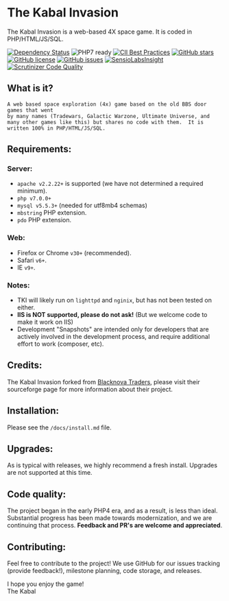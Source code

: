 # The Kabal Invasion

The Kabal Invasion is a web-based 4X space game. It is coded in PHP/HTML/JS/SQL.

[![Dependency Status](https://www.versioneye.com/user/projects/57796f3468ee07003cb5d764/badge.svg?style=flat-square)](https://www.versioneye.com/user/projects/57796f3468ee07003cb5d764)
![PHP7 ready](https://img.shields.io/badge/PHP7-ready-green.svg)
[![CII Best Practices](https://bestpractices.coreinfrastructure.org/projects/124/badge)](https://bestpractices.coreinfrastructure.org/projects/124)
[![GitHub stars](https://img.shields.io/github/stars/thekabal/tki.svg)](https://github.com/thekabal/tki/stargazers)
[![GitHub license](https://img.shields.io/badge/license-AGPL-blue.svg)](https://www.gnu.org/licenses/agpl-3.0.html)
[![GitHub issues](https://img.shields.io/github/issues/thekabal/tki.svg)](https://github.com/thekabal/tki/issues)
[![SensioLabsInsight](https://insight.sensiolabs.com/projects/1efef371-bff2-4809-a330-5470a0e7b9fa/mini.png)](https://insight.sensiolabs.com/projects/1efef371-bff2-4809-a330-5470a0e7b9fa)
[![Scrutinizer Code Quality](https://scrutinizer-ci.com/g/thekabal/tki/badges/quality-score.png?b=master)](https://scrutinizer-ci.com/g/thekabal/tki/?branch=master)

## What is it?
    A web based space exploration (4x) game based on the old BBS door games that went
    by many names (Tradewars, Galactic Warzone, Ultimate Universe, and
    many other games like this) but shares no code with them.  It is
    written 100% in PHP/HTML/JS/SQL.
    
## Requirements:

### Server:
- `apache v2.2.22+` is supported (we have not determined a required minimum).
- `php v7.0.0+`
- `mysql v5.5.3+` (needed for utf8mb4 schemas)
- `mbstring` PHP extension.
- `pdo` PHP extension.

### Web:
- Firefox or Chrome `v30+` (recommended).
- Safari `v6+`.
- IE `v9+`.

### Notes:
- TKI will likely run on `lighttpd` and `nginix`, but has not been tested on either. 
- **IIS is NOT supported, please do not ask!** (But we welcome code to make it work on IIS)
- Development "Snapshots" are intended only for developers that are actively involved in the development process, and require additional effort to work (composer, etc).

## Credits:
The Kabal Invasion forked from [Blacknova Traders](https://sourceforge.net/projects/blacknova/), please visit their sourceforge page for more information about their project.

## Installation:
Please see the `/docs/install.md` file.

## Upgrades:
As is typical with releases, we highly recommend a fresh install. Upgrades are not supported at this time.

## Code quality:
The project began in the early PHP4 era, and as a result, is less than ideal. Substantial progress has been made towards modernization, and we are continuing that process. **Feedback and PR's are welcome and appreciated**.

## Contributing:
Feel free to contribute to the project! We use GitHub for our issues tracking (provide feedback!), milestone planning, code storage, and releases.

I hope you enjoy the game!
<br>The Kabal
